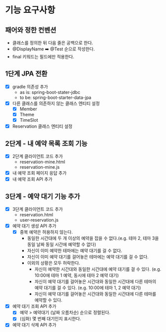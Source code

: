 # 기능 요구사항

## 패어와 정한 컨벤션

- 클래스를 정의한 뒤 다음 줄은 공백으로 한다.
- @DisplayName ➡️ @Test 순으로 작성한다.
- final 키워드는 필드에만 적용한다.

## 1단계 JPA 전환

- [x] gradle 의존성 추가
    - as is: spring-boot-stater-jdbc
    - to be: spring-boot-starter-data-jpa
- [x] 다른 클래스를 의존하지 않는 클래스 엔티티 설정
  - [x] Member
  - [x] Theme
  - [x] TimeSlot
- [x] Reservation 클래스 엔티티 설정

## 2단계 - 내 예약 목록 조회 기능

- [x] 2단계 클라이언트 코드 추가
  - reservation-mine.html
  - reservation-mine.js
- [x] 내 예약 조회 페이지 응답 추가
- [x] 내 예약 조회 API 추가

## 3단계 - 예약 대기 기능 추가

- [x] 3단계 클라이언트 코드 추가
  - reservation.html
  - user-reservation.js
- [x] 예약 대기 생성 API 추가
  - [x] 중복 예약은 허용하지 않는다.
    - 동일한 시간대에 두 개 이상의 예약을 잡을 수 없다.(e.g. 테마 2, 테마 3을 동일 날짜 동일 시간에 예약할 수 없다)
    - 자신이 이미 예약한 테마에는 예약 대기를 걸 수 없다.
    - 자신이 이미 예약 대기를 걸어놓은 테마에는 예약 대기를 걸 수 없다.
    - 이외의 상황은 모두 허락한다.
      - 자신이 예약한 시간대와 동일한 시간대에 예약 대기를 걸 수 있다. (e.g. 10:00에 테마 1 예약, 동시에 테마 2 예약 대기)
      - 자신이 예약 대기를 걸어놓은 시간대와 동일한 시간대에 다른 테마의 예약 대기를 걸 수 있다. (e.g. 10:00에 테마 1, 2 예약 대기)
      - 자신이 예약 대기를 걸어놓은 시간대와 동일한 시간대에 다른 테마를 예약할 수 있다.
- [x] 예약 대기 조회 API 추가
  - [x] 예약 > 예약대기 (날짜 오름차순) 순으로 정렬된다.
  - [x] (심화) 몇 번째 대기인지 표시한다.
- [x] 예약 대기 삭제 API 추가
